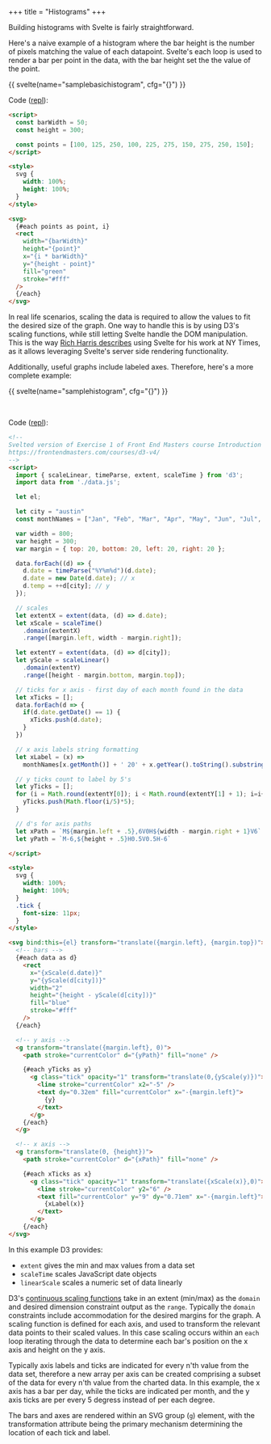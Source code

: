 +++
title = "Histograms"
+++

Building histograms with Svelte is fairly straightforward.

Here's a naive example of a histogram where the bar height is the number of pixels matching the value of each datapoint. Svelte's each loop is used to render a bar per point in the data, with the bar height set the the value of the point.

{{ svelte(name="samplebasichistogram", cfg="{}") }}

Code ([repl](https://svelte.dev/repl/f3aa9a3007f447da97112e7f7c4dfb68?version=3.21.0)):

```html
<script>
  const barWidth = 50;
  const height = 300;

  const points = [100, 125, 250, 100, 225, 275, 150, 275, 250, 150];
</script>

<style>
  svg {
    width: 100%;
    height: 100%;
  }
</style>

<svg>
  {#each points as point, i}
  <rect
    width="{barWidth}"
    height="{point}"
    x="{i * barWidth}"
    y="{height - point}"
    fill="green"
    stroke="#fff"
  />
  {/each}
</svg>
```

In real life scenarios, scaling the data is required to allow the values to fit the desired size of the graph. One way to handle this is by using D3's scaling functions, while still letting Svelte handle the DOM manipulation. This is the way [Rich Harris describes](https://shoptalkshow.com/349/#transcript) using Svelte for his work at NY Times, as it allows leveraging Svelte's server side rendering functionality.

Additionally, useful graphs include labeled axes. Therefore, here's a more complete example:

{{ svelte(name="samplehistogram", cfg="{}") }}

&nbsp;

Code ([repl](https://svelte.dev/repl/1d11ff5770fb4b9788bf05d0de40b729?version=3.21.0)):

```html
<!--
Svelted version of Exercise 1 of Front End Masters course Introduction to Data Visualization with d3.js v4 by Shirley Wu
https://frontendmasters.com/courses/d3-v4/
-->
<script>
  import { scaleLinear, timeParse, extent, scaleTime } from 'd3';
  import data from './data.js';

  let el;

  let city = "austin"
  const monthNames = ["Jan", "Feb", "Mar", "Apr", "May", "Jun", "Jul", "Aug", "Sep", "Oct", "Nov", "Dec"];

  var width = 800;
  var height = 300;
  var margin = { top: 20, bottom: 20, left: 20, right: 20 };

  data.forEach((d) => {
    d.date = timeParse("%Y%m%d")(d.date);
    d.date = new Date(d.date); // x
    d.temp = ++d[city]; // y
  });

  // scales
  let extentX = extent(data, (d) => d.date);
  let xScale = scaleTime()
    .domain(extentX)
    .range([margin.left, width - margin.right]);

  let extentY = extent(data, (d) => d[city]);
  let yScale = scaleLinear()
    .domain(extentY)
    .range([height - margin.bottom, margin.top]);

  // ticks for x axis - first day of each month found in the data
  let xTicks = [];
  data.forEach(d => {
    if(d.date.getDate() == 1) {
      xTicks.push(d.date);
    }
  })

  // x axis labels string formatting
  let xLabel = (x) =>
    monthNames[x.getMonth()] + ' 20' + x.getYear().toString().substring(x.getYear(), 1)

  // y ticks count to label by 5's
  let yTicks = [];
  for (i = Math.round(extentY[0]); i < Math.round(extentY[1] + 1); i=i+5) {
    yTicks.push(Math.floor(i/5)*5);
  }

  // d's for axis paths
  let xPath = `M${margin.left + .5},6V0H${width - margin.right + 1}V6`
  let yPath = `M-6,${height + .5}H0.5V0.5H-6`

</script>

<style>
  svg {
    width: 100%;
    height: 100%;
  }
  .tick {
    font-size: 11px;
  }
</style>

<svg bind:this={el} transform="translate({margin.left}, {margin.top})">
  <!-- bars -->
  {#each data as d}
    <rect
      x="{xScale(d.date)}"
      y="{yScale(d[city])}"
      width="2"
      height="{height - yScale(d[city])}"
      fill="blue"
      stroke="#fff"
    />
  {/each}

  <!-- y axis -->
  <g transform="translate({margin.left}, 0)">
    <path stroke="currentColor" d="{yPath}" fill="none" />

    {#each yTicks as y}
      <g class="tick" opacity="1" transform="translate(0,{yScale(y)})">
        <line stroke="currentColor" x2="-5" />
        <text dy="0.32em" fill="currentColor" x="-{margin.left}">
          {y}
        </text>
      </g>
    {/each}
  </g>

  <!-- x axis -->
  <g transform="translate(0, {height})">
    <path stroke="currentColor" d="{xPath}" fill="none" />

    {#each xTicks as x}
      <g class="tick" opacity="1" transform="translate({xScale(x)},0)">
        <line stroke="currentColor" y2="6" />
        <text fill="currentColor" y="9" dy="0.71em" x="-{margin.left}">
          {xLabel(x)}
        </text>
      </g>
    {/each}
</svg>
```

In this example D3 provides:

- `extent` gives the min and max values from a data set
- `scaleTime` scales JavaScript date objects
- `linearScale` scales a numeric set of data linearly

D3's [continuous scaling functions](https://github.com/d3/d3-scale#continuous-scales) take in an extent (min/max) as the `domain` and desired dimension constraint output as the `range`. Typically the `domain` constraints include accommodation for the desired margins for the graph. A scaling function is defined for each axis, and used to transform the relevant data points to their scaled values. In this case scaling occurs within an `each` loop iterating through the data to determine each bar's position on the x axis and height on the y axis.

Typically axis labels and ticks are indicated for every n'th value from the data set, therefore a new array per axis can be created comprising a subset of the data for every n'th value from the charted data. In this example, the x axis has a bar per day, while the ticks are indicated per month, and the y axis ticks are per every 5 degress instead of per each degree.

The bars and axes are rendered within an SVG group (`g`) element, with the transformation attribute being the primary mechanism determining the location of each tick and label.
